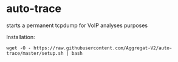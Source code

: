# auto-trace

starts a permanent tcpdump for VoIP analyses purposes

Installation: 


```
wget -O - https://raw.githubusercontent.com/Aggregat-V2/auto-trace/master/setup.sh | bash
```
